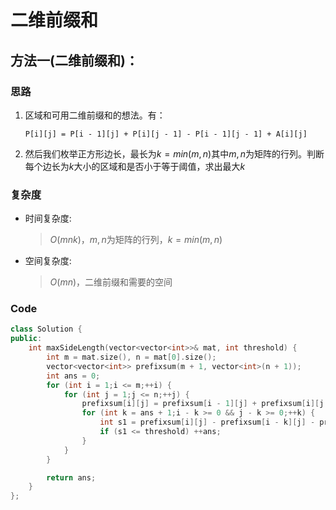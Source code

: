 # 二维前缀和
## 方法一(二维前缀和)：
### 思路
1. 区域和可用二维前缀和的想法。有：
   
   ```P[i][j] = P[i - 1][j] + P[i][j - 1] - P[i - 1][j - 1] + A[i][j]```

2. 然后我们枚举正方形边长，最长为$k=min(m,n)$其中$m,n$为矩阵的行列。判断每个边长为$k$大小的区域和是否小于等于阈值，求出最大$k$
### 复杂度
- 时间复杂度:
  > $O(mnk)$，$m,n$为矩阵的行列，$k=min(m,n)$
- 空间复杂度:
  > $O(mn)$，二维前缀和需要的空间

### Code
```C++ []
class Solution {
public:
    int maxSideLength(vector<vector<int>>& mat, int threshold) {
        int m = mat.size(), n = mat[0].size();
        vector<vector<int>> prefixsum(m + 1, vector<int>(n + 1));
        int ans = 0;
        for (int i = 1;i <= m;++i) {
            for (int j = 1;j <= n;++j) {
                prefixsum[i][j] = prefixsum[i - 1][j] + prefixsum[i][j - 1] - prefixsum[i - 1][j - 1] + mat[i - 1][j - 1];
                for (int k = ans + 1;i - k >= 0 && j - k >= 0;++k) {
                    int s1 = prefixsum[i][j] - prefixsum[i - k][j] - prefixsum[i][j - k] + prefixsum[i - k][j - k];
                    if (s1 <= threshold) ++ans;
                }
            }
        }

        return ans;
    }
};
```